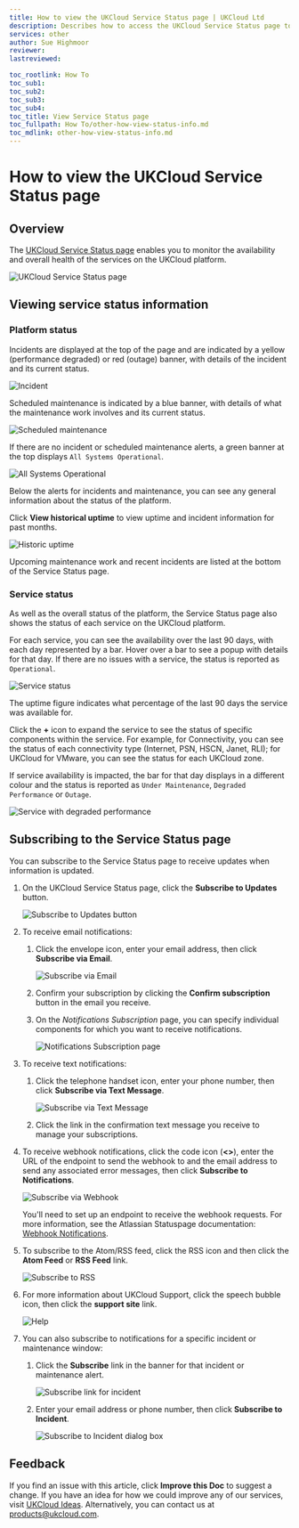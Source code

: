 ```yaml
---
title: How to view the UKCloud Service Status page | UKCloud Ltd
description: Describes how to access the UKCloud Service Status page to view information on the status of the services on the platform
services: other
author: Sue Highmoor
reviewer:
lastreviewed: 

toc_rootlink: How To
toc_sub1: 
toc_sub2:
toc_sub3:
toc_sub4:
toc_title: View Service Status page
toc_fullpath: How To/other-how-view-status-info.md
toc_mdlink: other-how-view-status-info.md
---
```


# How to view the UKCloud Service Status page

## Overview

The [UKCloud Service Status page](https://status.ukcloud.com) enables you to monitor the availability and overall health of the services on the UKCloud platform.

![UKCloud Service Status page](images/other-status-page.png)

## Viewing service status information

### Platform status

Incidents are displayed at the top of the page and are indicated by a yellow (performance degraded) or red (outage) banner, with details of the incident and its current status.

![Incident](images/other-status-incident.png)

Scheduled maintenance is indicated by a blue banner, with details of what the maintenance work involves and its current status.

![Scheduled maintenance](images/other-status-maintenance.png)

If there are no incident or scheduled maintenance alerts, a green banner at the top displays `All Systems Operational`.

![All Systems Operational](images/other-status-all-operational.png)

Below the alerts for incidents and maintenance, you can see any general information about the status of the platform.

Click **View historical uptime** to view uptime and incident information for past months.

![Historic uptime](images/other-status-history.png)

Upcoming maintenance work and recent incidents are listed at the bottom of the Service Status page.

### Service status

As well as the overall status of the platform, the Service Status page also shows the status of each service on the UKCloud platform.

For each service, you can see the availability over the last 90 days, with each day represented by a bar. Hover over a bar to see a popup with details for that day. If there are no issues with a service, the status is reported as `Operational`.

![Service status](images/other-status-service.png)

The uptime figure indicates what percentage of the last 90 days the service was available for.

Click the **+** icon to expand the service to see the status of specific components within the service. For example, for Connectivity, you can see the status of each connectivity type (Internet, PSN, HSCN, Janet, RLI); for UKCloud for VMware, you can see the status for each UKCloud zone.

If service availability is impacted, the bar for that day displays in a different colour and the status is reported as `Under Maintenance`, `Degraded Performance` or `Outage`.

![Service with degraded performance](images/other-status-outage.png)

## Subscribing to the Service Status page

You can subscribe to the Service Status page to receive updates when information is updated.

1. On the UKCloud Service Status page, click the **Subscribe to Updates** button.

    ![Subscribe to Updates button](images/other-status-btn-subscribe.png)

2. To receive email notifications:

    1. Click the envelope icon, enter your email address, then click **Subscribe via Email**.

        ![Subscribe via Email](images/other-status-notification-email.png)

    2. Confirm your subscription by clicking the **Confirm subscription** button in the email you receive.

    3. On the *Notifications Subscription* page, you can specify individual components for which you want to receive notifications.

        ![Notifications Subscription page](images/other-status-subscriptions.png)

3. To receive text notifications:

    1. Click the telephone handset icon, enter your phone number, then click **Subscribe via Text Message**.

        ![Subscribe via Text Message](images/other-status-notification-text.png)

    2. Click the link in the confirmation text message you receive to manage your subscriptions.

4. To receive webhook notifications, click the code icon (**<>**), enter the URL of the endpoint to send the webhook to and the email address to send any associated error messages, then click **Subscribe to Notifications**.

    ![Subscribe via Webhook](images/other-status-notification-webhook.png)

    You'll need to set up an endpoint to receive the webhook requests. For more information, see the Atlassian Statuspage documentation: [Webhook Notifications](https://help.statuspage.io/help/webhook-notifications).

5. To subscribe to the Atom/RSS feed, click the RSS icon and then click the **Atom Feed** or **RSS Feed** link.

    ![Subscribe to RSS](images/other-status-notification-rss.png)

6. For more information about UKCloud Support, click the speech bubble icon, then click the **support site** link.

    ![Help](images/other-status-help.png)

7. You can also subscribe to notifications for a specific incident or maintenance window:

    1. Click the **Subscribe** link in the banner for that incident or maintenance alert.

        ![Subscribe link for incident](images/other-status-incident-subscribe.png)

    2. Enter your email address or phone number, then click **Subscribe to Incident**.

        ![Subscribe to Incident dialog box](images/other-status-subscribe-incident.png)

## Feedback

If you find an issue with this article, click **Improve this Doc** to suggest a change. If you have an idea for how we could improve any of our services, visit [UKCloud Ideas](https://ideas.ukcloud.com). Alternatively, you can contact us at <products@ukcloud.com>.
